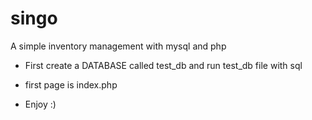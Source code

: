 # singo
A simple inventory management with mysql and php


- First create a DATABASE called test_db and run test_db file with sql
- first page is index.php

- Enjoy :)